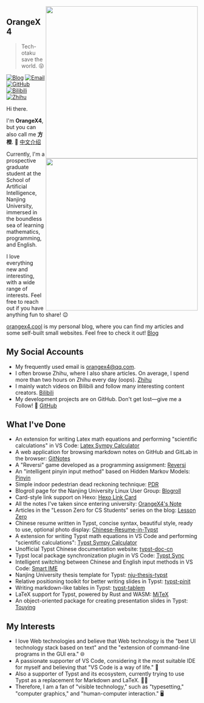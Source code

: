 ﻿<a href="#">
<img align="right" src='https://github-readme-stats.vercel.app/api?username=OrangeX4&show_icons=true' width="400px" />
</a>

## OrangeX4

> Tech-otaku save the world. 😝

[![Blog](https://img.shields.io/badge/-https://orangex4.cool-0e83cd?style=flat-square&logo=Blogger&logoColor=fff)](https://orangex4.cool)
[![Email](https://img.shields.io/badge/-orangex4@qq.com-911318?style=flat-square&logo=Mail.RU&logoColor=white&labelColor=c14438)](mailto:318483724_at_qq.com)
[![GitHub](https://img.shields.io/badge/dynamic/json?logo=github&label=GitHub+Followers&labelColor=282c34&style=flat-square&color=181717&query=%24.data.totalSubs&url=https%3A%2F%2Fapi.spencerwoo.com%2Fsubstats%2F%3Fsource%3Dgithub%26queryKey%3DOrangeX4&longCache=true)](https://github.com/OrangeX4)
[![Bilibili](https://img.shields.io/badge/dynamic/json?logo=data%3Aimage%2Fpng%3Bbase64%2CiVBORw0KGgoAAAANSUhEUgAAAGAAAABgCAYAAADimHc4AAAD7ElEQVR4nO2dW9WrMBCFK6ESkFAJSKiESqgEHCABCZWAhEpAAhL2ecik5dDc%2FpXLBDLfWnlqy0xmJ5BMQnq5CIIgCIIgCIIgCIIgCEIBAHQAemYfrgCunD6wAKAHsEKxALgx+bCQD8%2FS9tmgVqeDr1lLigDgZvDhXso+K9TyTBQRwRJ8AHjntl0Flh5QRAQK%2FmKxPeayWx2OXpBNBKiHvi34b7T2MC4pAvW6twR%2FRwkRKPizBN8CgEcuESj4Lwm+BwBjahEk+H8EwJRKhOaCDzW8e1JLfkUUH1NgmR3XmHffHR1l+72BSs8d7w8U+JDAnZERQMcV+CtUi7dNqFqibB4J7vtrq7xKCuAasbTMXCL4T+5aVk6+2xHUrWdhruAR6HIJcOeu2UHI8zyAe2ytWfEdWz9PVvQ8YAmIQ5dDAB9LFsMVAv8oMO2zAGrC5WNIarRiAuKR9jYEd9pY08aa6uUzIHGRdkgKd8pY0yc1WjEBAqypDYoAG0QAZkQAZkQAZkQAZk4vANQenjsSzS3I%2FwcSbXU5jQBUkRtdf4Rar90v8kSv3+I3ffCCSpk8I%2Fw+lgDkdI%2Fv2rEp2CaiWm1AsDQLlDAD+dlFXLMeAaCSeLZdaSFE5VUQNot38cKuEeBgAsSuG0flVZBmEanbXfNQAsS0fgBYIn2fIu3%2FBBMHEyBmDXlFfA8IzeHb+Ems4WAChKykrVA9ZfsQTL57jXzRg4A5wC%2FA8N4ADiZAZwm2XjW75Qh2KOTfA0p4kygPw28OJcCVgn3nDnYo2EwEYRgGH0qAMyICMCMCMCMCMCMCMCMCMCMCfP3qwHDOQ4AAUekTk8FaBRihJnZdYbvtCGC7LvmkM63GjVDINPFrQgCq5ETXfmMzI90FXzPvfqt7x4rEu%2FZaEcCUxFvgz2zO+BUn6UkoaEEAsptiMSX5e8FoRYCN7cVgb4Vq7U%2FH50Pq4JNP7Qiw8UFnJwcK+tXy+Wj6PLEvPgHSHv5UgwA1IQIwwyFAyLJin9RoxYgAzAQIkPwNmf26busC+OIx5TDqo5nDT+F%2FSS%2F9CYzwb+No49zNy2evkYv0LywGGAXUvp6eSneycqOic0w20k7CNgKE7jJunSGLACTCxF27ylmQc98T5MQUH49swd+I0HPXslLKnT0N+wnkrTKi9JZL%2FL9i1SorMmdeQ4TQQ7OFMxIMzGD45w8nUL1im7efENZLJpgPSw0pfz0cdt4U3230Td%2FTvx2R6d2FrHhEWLkq5PELOMsRPHCPnAZGv1xJteL7jbJiaW3sB2nDvPC%2FosSYvjRQz4cJ6n7KO3rYQL7M+L6nVtfDVRAEQRAEQRAEQRAEIZ5%2FSAXmdfXaoQsAAAAASUVORK5CYII%3D&label=Bilibili+Fans&labelColor=FE7398&color=FE93a8&query=%24.data.totalSubs&url=https%3A%2F%2Fapi.spencerwoo.com%2Fsubstats%2F%3Fsource%3Dbilibili%26queryKey%3D15329464&longCache=true&style=flat-square)](https://space.bilibili.com/15329464)
[![Zhihu](https://img.shields.io/badge/dynamic/json?label=%E7%9F%A5%E4%B9%8E%E5%85%B3%E6%B3%A8&labelColor=0084ff&color=0099ff&query=%24.data.totalSubs&url=https%3A%2F%2Fapi.spencerwoo.com%2Fsubstats%2F%3Fsource%3Dzhihu%26queryKey%3Dxia-chong-yu-bing-34-67&longCache=true&style=flat-square)](https://www.zhihu.com/people/xia-chong-yu-bing-34-67)

<a href="#">
<img align="right" src='https://github-readme-stats.vercel.app/api/top-langs/?username=OrangeX4&layout=compact&hide=html,java,terra,jupyter+notebook' width="400px" />
</a>

Hi there.

I'm **OrangeX4**, but you can also call me **方橙**. 🍊 [中文介绍](https://github.com/OrangeX4/OrangeX4/blob/main/README-CN.md)

Currently, I'm a prospective graduate student at the School of Artificial Intelligence, Nanjing University, immersed in the boundless sea of ​​learning mathematics, programming, and English.

I love everything new and interesting, with a wide range of interests. Feel free to reach out if you have anything fun to share! 😉

[orangex4.cool](https://orangex4.cool) is my personal blog, where you can find my articles and some self-built small websites. Feel free to check it out! [Blog](https://orangex4.cool)

## My Social Accounts

- My frequently used email is [orangex4@qq.com](mailto:orangex4@qq.com).
- I often browse Zhihu, where I also share articles. On average, I spend more than two hours on Zhihu every day (oops). [Zhihu](https://www.zhihu.com/people/xia-chong-yu-bing-34-67)
- I mainly watch videos on Bilibili and follow many interesting content creators. [Bilibili](https://space.bilibili.com/15329464)
- My development projects are on GitHub. Don't get lost—give me a Follow! 👀 [GitHub](https://github.com/OrangeX4)

## What I've Done

- An extension for writing Latex math equations and performing "scientific calculations" in VS Code: [Latex Sympy Calculator](https://github.com/OrangeX4/Latex-Sympy-Calculator)
- A web application for browsing markdown notes on GitHub and GitLab in the browser: [GitNotes](https://github.com/OrangeX4/GitNotes)
- A "Reversi" game developed as a programming assignment: [Reversi](https://github.com/OrangeX4/Reversi)
- An "intelligent pinyin input method" based on Hidden Markov Models: [Pinyin](https://github.com/OrangeX4/simple-pinyin)
- Simple indoor pedestrian dead reckoning technique: [PDR](https://github.com/nju-aml2022/Pedestrian-Dead-Reckoning-PDR)
- Blogroll page for the Nanjing University Linux User Group: [Blogroll](https://blogroll.njulug.org/)
- Card-style link support on Hexo: [Hexo Link Card](https://github.com/OrangeX4/hexo-link-card)
- All the notes I've taken since entering university: [OrangeX4's Note](https://notes.orangex4.cool/?git=gitlab)
- Articles in the "Lesson Zero for CS Students" series on the blog: [Lesson Zero](https://orangex4.cool/post/lesson-zero-for-cs-students/)
- Chinese resume written in Typst, concise syntax, beautiful style, ready to use, optional photo display: [Chinese-Resume-in-Typst](https://github.com/OrangeX4/Chinese-Resume-in-Typst)
- A extension for writing Typst math equations in VS Code and performing "scientific calculations": [Typst Sympy Calculator](https://github.com/OrangeX4/vscode-typst-sympy-calculator)
- Unofficial Typst Chinese documentation website: [typst-doc-cn](https://typst-doc-cn.github.io/docs/)
- Typst local package synchronization plugin in VS Code: [Typst Sync](https://github.com/OrangeX4/vscode-typst-sync)
- Intelligent switching between Chinese and English input methods in VS Code: [Smart IME](https://github.com/OrangeX4/vscode-smart-ime)
- Nanjing University thesis template for Typst: [nju-thesis-typst](https://github.com/nju-lug/nju-thesis-typst)
- Relative positioning toolkit for better writing slides in Typst: [typst-pinit](https://github.com/OrangeX4/typst-pinit)
- Writing markdown-like tables in Typst: [typst-tablem](https://github.com/OrangeX4/typst-tablem)
- LaTeX support for Typst, powered by Rust and WASM: [MiTeX](https://github.com/OrangeX4/mitex)
- An object-oriented package for creating presentation slides in Typst: [Touying](https://github.com/touying-typ/touying)

## My Interests

- I love Web technologies and believe that Web technology is the "best UI technology stack based on text" and the "extension of command-line programs in the GUI era." 🌐
- A passionate supporter of VS Code, considering it the most suitable IDE for myself and believing that "VS Code is a way of life." 📝
- Also a supporter of Typst and its ecosystem, currently trying to use Typst as a replacement for Markdown and LaTeX. ✍🏻
- Therefore, I am a fan of "visible technology," such as "typesetting," "computer graphics," and "human-computer interaction." 🖥️
